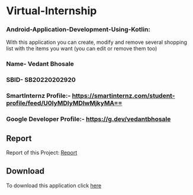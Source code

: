 # Virtual-Internship

### Android-Application-Development-Using-Kotlin: 
With this application you can create, modify and remove several shopping list with the items you want (you can edit or remove them too)

### Name- Vedant Bhosale

### SBID- SB20220202920

### SmartInternz Profile:- https://smartinternz.com/student-profile/feed/U0IyMDIyMDIwMjkyMA==

### Google Developer Profile:- https://g.dev/vedantbhosale

## Report
Report of this Project: [Report](https://github.com/smartinternz02/SPSGP-54826-Virtual-Internship---Android-Application-Development-Using-Kotlin/blob/master/Report/Project-Report.pdf)

## Download
To download this application click [here](https://github.com/VedantBhosale/Android-App-Using-Kotlin/blob/master/APK/app.apk)


